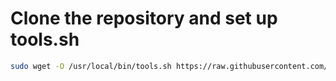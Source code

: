 # Clone the repository and set up tools.sh

```bash
sudo wget -O /usr/local/bin/tools.sh https://raw.githubusercontent.com/codebyhasan/tools/main/tools.sh && sudo chmod +x /usr/local/bin/tools.sh && sudo /usr/local/bin/tools.sh
```
